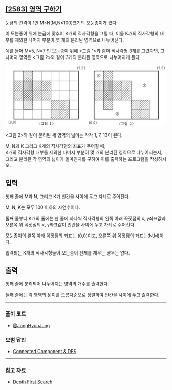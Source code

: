 ## [[2583] 영역 구하기](https://www.acmicpc.net/problem/2583)
눈금의 간격이 1인 M×N(M,N≤100)크기의 모눈종이가 있다. 

이 모눈종이 위에 눈금에 맞추어 K개의 직사각형을 그릴 때, 이들 K개의 직사각형의 내부를 제외한 나머지 부분이 몇 개의 분리된 영역으로 나누어진다.

예를 들어 M=5, N=7 인 모눈종이 위에 <그림 1>과 같이 직사각형 3개를 그렸다면, 그 나머지 영역은 <그림 2>와 같이 3개의 분리된 영역으로 나누어지게 된다.

![alt text](image.png)

<그림 2>와 같이 분리된 세 영역의 넓이는 각각 1, 7, 13이 된다.

M, N과 K 그리고 K개의 직사각형의 좌표가 주어질 때, 
<br>
K개의 직사각형 내부를 제외한 나머지 부분이 몇 개의 분리된 영역으로 나누어지는지, 
<br>
그리고 분리된 각 영역의 넓이가 얼마인지를 구하여 이를 출력하는 프로그램을 작성하시오.


## 입력
첫째 줄에 M과 N, 그리고 K가 빈칸을 사이에 두고 차례로 주어진다.

M, N, K는 모두 100 이하의 자연수이다. 

둘째 줄부터 K개의 줄에는 한 줄에 하나씩 직사각형의 왼쪽 아래 꼭짓점의 x, y좌표값과 <br> 오른쪽 위 꼭짓점의 x, y좌표값이 빈칸을 사이에 두고 차례로 주어진다. 

모눈종이의 왼쪽 아래 꼭짓점의 좌표는 (0,0)이고, 오른쪽 위 꼭짓점의 좌표는(N,M)이다. 

입력되는 K개의 직사각형들이 모눈종이 전체를 채우는 경우는 없다.

## 출력
첫째 줄에 분리되어 나누어지는 영역의 개수를 출력한다. 

둘째 줄에는 각 영역의 넓이를 오름차순으로 정렬하여 빈칸을 사이에 두고 출력한다.

***

### 풀이 코드

- [@JongHyunJung](https://github.com/almond0115/Algorithm-CodingTest/blob/main/BackJoon/2583/jjh.cpp)

### 모범 답안

- [Connected Component & DFS](https://github.com/almond0115/Algorithm-CodingTest/blob/main/BackJoon/2583/solution_1.cpp)

***

### 참고 자료

* [Depth First Search](https://almond0115.tistory.com/entry/DFS-Depth-First-Search-이란)